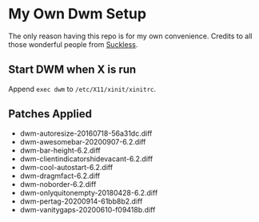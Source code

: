 # My Own Dwm Setup
The only reason having this repo is for my own convenience. Credits to all those wonderful people from [Suckless](https://suckless.org).

## Start DWM when X is run
Append `exec dwm` to `/etc/X11/xinit/xinitrc`.

## Patches Applied
* dwm-autoresize-20160718-56a31dc.diff
* dwm-awesomebar-20200907-6.2.diff
* dwm-bar-height-6.2.diff
* dwm-clientindicatorshidevacant-6.2.diff
* dwm-cool-autostart-6.2.diff
* dwm-dragmfact-6.2.diff
* dwm-noborder-6.2.diff
* dwm-onlyquitonempty-20180428-6.2.diff
* dwm-pertag-20200914-61bb8b2.diff
* dwm-vanitygaps-20200610-f09418b.diff
